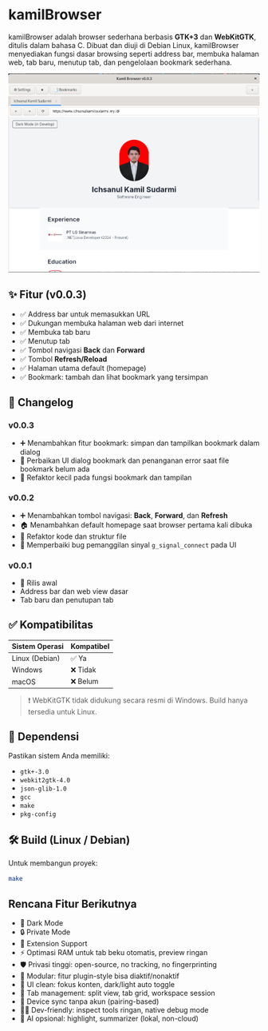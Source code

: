 # kamilBrowser

kamilBrowser adalah browser sederhana berbasis **GTK+3** dan **WebKitGTK**, ditulis dalam bahasa C. Dibuat dan diuji di Debian Linux, kamilBrowser menyediakan fungsi dasar browsing seperti address bar, membuka halaman web, tab baru, menutup tab, dan pengelolaan bookmark sederhana.

![Screenshot kamilBrowser](./assets/preview/preview-v003.png)

## ✨ Fitur (v0.0.3)

- ✅ Address bar untuk memasukkan URL
- ✅ Dukungan membuka halaman web dari internet
- ✅ Membuka tab baru
- ✅ Menutup tab
- ✅ Tombol navigasi **Back** dan **Forward**
- ✅ Tombol **Refresh/Reload**
- ✅ Halaman utama default (homepage)
- ✅ Bookmark: tambah dan lihat bookmark yang tersimpan

## 🔄 Changelog

### v0.0.3
- ➕ Menambahkan fitur bookmark: simpan dan tampilkan bookmark dalam dialog
- 🐛 Perbaikan UI dialog bookmark dan penanganan error saat file bookmark belum ada
- 🧹 Refaktor kecil pada fungsi bookmark dan tampilan

### v0.0.2
- ➕ Menambahkan tombol navigasi: **Back**, **Forward**, dan **Refresh**
- 🏠 Menambahkan default homepage saat browser pertama kali dibuka
- 🧹 Refaktor kode dan struktur file
- 🐛 Memperbaiki bug pemanggilan sinyal `g_signal_connect` pada UI

### v0.0.1
- 🎉 Rilis awal
- Address bar dan web view dasar
- Tab baru dan penutupan tab

## ✅ Kompatibilitas

| Sistem Operasi | Kompatibel |
|----------------|------------|
| Linux (Debian) | ✅ Ya       |
| Windows        | ❌ Tidak    |
| macOS          | ❌ Belum    |

> ❗ WebKitGTK tidak didukung secara resmi di Windows. Build hanya tersedia untuk Linux.

## 🧰 Dependensi

Pastikan sistem Anda memiliki:

- `gtk+-3.0`
- `webkit2gtk-4.0`
- `json-glib-1.0`
- `gcc`
- `make`
- `pkg-config`

## 🛠 Build (Linux / Debian)

Untuk membangun proyek:

```bash
make
```

## Rencana Fitur Berikutnya
- 🎨 Dark Mode
- 🔒 Private Mode
- 🧩 Extension Support
- ⚡ Optimasi RAM untuk tab beku otomatis, preview ringan
- 🛡️ Privasi tinggi: open-source, no tracking, no fingerprinting
- 🧩 Modular: fitur plugin-style bisa diaktif/nonaktif
- 🧼 UI clean: fokus konten, dark/light auto toggle
- 🧭 Tab management: split view, tab grid, workspace session
- 🔄 Device sync tanpa akun (pairing-based)
- 👨‍💻 Dev-friendly: inspect tools ringan, native debug mode
- 🤖 AI opsional: highlight, summarizer (lokal, non-cloud)
